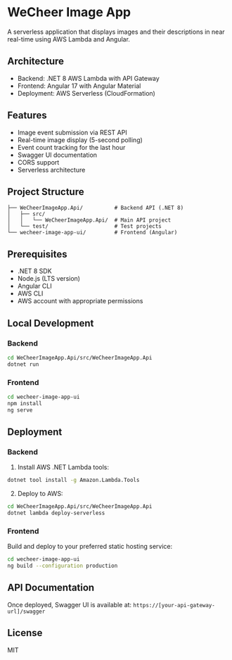 # WeCheer Image App

A serverless application that displays images and their descriptions in near real-time using AWS Lambda and Angular.

## Architecture

- Backend: .NET 8 AWS Lambda with API Gateway
- Frontend: Angular 17 with Angular Material
- Deployment: AWS Serverless (CloudFormation)

## Features

- Image event submission via REST API
- Real-time image display (5-second polling)
- Event count tracking for the last hour
- Swagger UI documentation
- CORS support
- Serverless architecture

## Project Structure

```
├── WeCheerImageApp.Api/          # Backend API (.NET 8)
│   ├── src/
│   │   └── WeCheerImageApp.Api/  # Main API project
│   └── test/                     # Test projects
└── wecheer-image-app-ui/         # Frontend (Angular)
```

## Prerequisites

- .NET 8 SDK
- Node.js (LTS version)
- Angular CLI
- AWS CLI
- AWS account with appropriate permissions

## Local Development

### Backend

```bash
cd WeCheerImageApp.Api/src/WeCheerImageApp.Api
dotnet run
```

### Frontend

```bash
cd wecheer-image-app-ui
npm install
ng serve
```

## Deployment

### Backend

1. Install AWS .NET Lambda tools:
```bash
dotnet tool install -g Amazon.Lambda.Tools
```

2. Deploy to AWS:
```bash
cd WeCheerImageApp.Api/src/WeCheerImageApp.Api
dotnet lambda deploy-serverless
```

### Frontend

Build and deploy to your preferred static hosting service:

```bash
cd wecheer-image-app-ui
ng build --configuration production
```

## API Documentation

Once deployed, Swagger UI is available at:
`https://[your-api-gateway-url]/swagger`

## License

MIT 